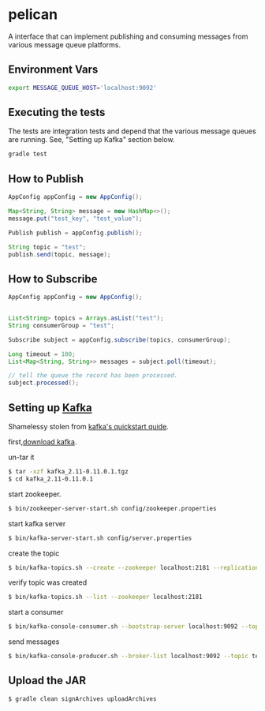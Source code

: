 # pelican
A interface that can implement publishing and consuming messages from various message queue platforms.

Environment Vars
-----------------
```bash
export MESSAGE_QUEUE_HOST='localhost:9092'
```

Executing the tests
-------------------
The tests are integration tests and depend that the various message queues are running. See, "Setting up Kafka" section below.

```bash
gradle test
```

How to Publish
---------------

```java
AppConfig appConfig = new AppConfig();

Map<String, String> message = new HashMap<>();
message.put("test_key", "test_value");

Publish publish = appConfig.publish();

String topic = "test";
publish.send(topic, message);
```

How to Subscribe
----------------

```java
AppConfig appConfig = new AppConfig();


List<String> topics = Arrays.asList("test");
String consumerGroup = "test";

Subscribe subject = appConfig.subscribe(topics, consumerGroup);

Long timeout = 100;
List<Map<String, String>> messages = subject.poll(timeout);

// tell the queue the record has been processed.
subject.processed();
```

Setting up [Kafka](https://kafka.apache.org/)
------------------
Shamelessy stolen from [kafka's quickstart quide](https://kafka.apache.org/quickstart#quickstart_download).

first,[download kafka](https://kafka.apache.org/downloads).

un-tar it
```bash
$ tar -xzf kafka_2.11-0.11.0.1.tgz
$ cd kafka_2.11-0.11.0.1
```

start zookeeper.
```bash
$ bin/zookeeper-server-start.sh config/zookeeper.properties
```

start kafka server
```bash
$ bin/kafka-server-start.sh config/server.properties
```

create the topic
```bash
$ bin/kafka-topics.sh --create --zookeeper localhost:2181 --replication-factor 1 --partitions 1 --topic test
```

verify topic was created
```bash
$ bin/kafka-topics.sh --list --zookeeper localhost:2181
```

start a consumer
```bash
$ bin/kafka-console-consumer.sh --bootstrap-server localhost:9092 --topic test --from-beginning
```

send messages
```bash
$ bin/kafka-console-producer.sh --broker-list localhost:9092 --topic test
```

Upload the JAR
--------------
```bash
$ gradle clean signArchives uploadArchives
```